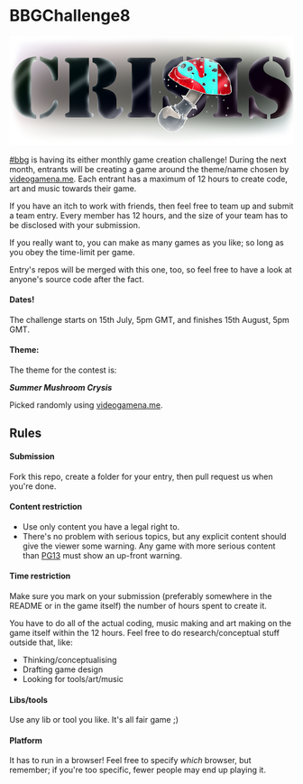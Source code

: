 # BBGChallenge8

![Alt theme illustration](https://github.com/hashbbg/bbgchallenge8/raw/master/theme_illustration.png)

[#bbg](http://hashbbg.com) is having its either monthly game creation challenge!  During the next month, entrants will be creating a game around the theme/name chosen by [videogamena.me](http://videogamena.me/).  Each entrant has a maximum of 12 hours to create code, art and music towards their game.

If you have an itch to work with friends, then feel free to team up and submit a team entry.  Every member has 12 hours, and the size of your team has to be disclosed with your submission.

If you really want to, you can make as many games as you like; so long as you obey the time-limit per game. 

Entry's repos will be merged with this one, too, so feel free to have a look at anyone's source code after the fact.  

#### Dates!

The challenge starts on 15th July, 5pm GMT, and finishes 15th August, 5pm GMT.

#### Theme:

The theme for the contest is:

***Summer Mushroom Crysis***

Picked randomly using [videogamena.me](http://videogamena.me/).

## Rules

#### Submission

Fork this repo, create a folder for your entry, then pull request us when you're done.

#### Content restriction

* Use only content you have a legal right to.
* There's no problem with serious topics, but any explicit content should give the viewer some warning.  Any game with more serious content than [PG13](http://www.mpaa.org/ratings/what-each-rating-means) must show an up-front warning. 

#### Time restriction

Make sure you mark on your submission (preferably somewhere in the README or in the game itself) the number of hours spent to create it. 

You have to do all of the actual coding, music making and art making on the game itself within the 12 hours.  Feel free to do research/conceptual stuff outside that, like:

* Thinking/conceptualising
* Drafting game design
* Looking for tools/art/music

#### Libs/tools

Use any lib or tool you like.  It's all fair game ;)

#### Platform

It has to run in a browser! Feel free to specify *which* browser, but remember; if you're too specific, fewer people may end up playing it.
